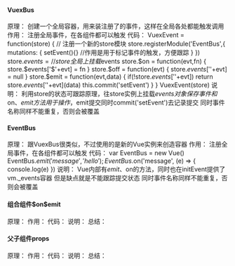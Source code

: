 #### VuexBus
  原理：
    创建一个全局容器，用来装注册了的事件，这样在全局各处都能触发调用
  作用：
    注册全局事件，在各组件都可以触发
  代码：
    VuexEvent = function(store) {
      // 注册一个新的store模块
      store.registerModule('EventBus',{
        mutations: {
          setEvent(){} //作用是用于标记事件的触发，方便跟踪
        }
      })
      store.$events = {} //store全局上挂载$events
      store.$on = function(evt,fn) {
        store.$events['$'+evt] = fn
      }
      store.$off = function(evt) {
        store.$events['$'+evt] = null
      }
      store.$emit = function(evt,data) {
        if(!store.$events['$'+evt]) return
        store.$events['$'+evt](data)
        this.commit('setEvent')
      }
    }
    VuexEvent(store)
  说明：
    利用store的状态可跟踪原理，往store实例上挂载$events对象保存事件和$on、$emit方法用于操作，$emit提交同时commit('setEvent')去记录提交
    同时事件名称同样不能重复，否则会被覆盖

#### EventBus
  原理：
    跟VuexBus很类似，不过使用的是新的Vue实例来创造容器
  作用：
    注册全局事件，在各组件都可以触发
  代码：
    var EventBus = new Vue()
    EventBus.$emit('message', 'hello');
    EventBus.$on('message', (e) => {
      console.log(e)
    })
  说明：
    Vue内部有$emit、$on的方法，同时也在initEvent提供了vm._events容器
    但是缺点就是不能跟踪提交状态
    同时事件名称同样不能重复，否则会被覆盖


#### 组合组件$on\$emit
  原理：
  作用：
  代码：
  说明：
  总结：

#### 父子组件props
  原理：
  作用：
  代码：
  说明：
  总结：
